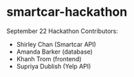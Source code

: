 # smartcar-hackathon
September 22 Hackathon
Contributors: 
* Shirley Chan (Smartcar API)
* Amanda Barker (database)
* Khanh Trom (frontend)
* Supriya Dublish (Yelp API)

